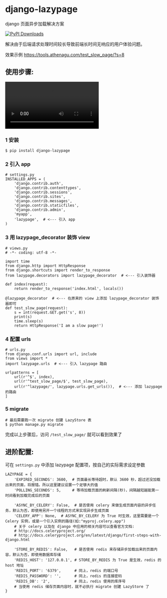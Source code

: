 # django-lazypage

django 页面异步加载解决方案

[![PyPI Downloads](https://pypistats.com/badge/django-lazypage.png)](https://pypistats.com/package/django-lazypage)

解决由于后端请求处理时间较长导致前端长时间无响应的用户体验问题。

效果示例 https://tools.athenagu.com/test_slow_page/?s=8


## 使用步骤:

<video id="video">
    <source id="mp4" src="http://qiniu.athenagu.com/lazypage_mini.mp4" type="video/mp4">
</video>

### 1 安装 

```
$ pip install django-lazypage
```


### 2 引入 app

```
# settings.py
INSTALLED_APPS = (
    'django.contrib.auth',
    'django.contrib.contenttypes',
    'django.contrib.sessions',
    'django.contrib.sites',
    'django.contrib.messages',
    'django.contrib.staticfiles',
    'django.contrib.admin',
    'myapp',
    'lazypage',  # <--- 引入 app
)
```

### 3 用 lazypage_decorator 装饰 view

```
# views.py
# -*- coding: utf-8 -*-

import time
from django.http import HttpResponse
from django.shortcuts import render_to_response
from lazypage.decorators import lazypage_decorator  # <--- 引入装饰器

def index(request):
    return render_to_response('index.html', locals())

@lazypage_decorator  # <--- 在原来的 view 上添加 lazypage_decorator 装饰器即可
def test_slow_page(request):
    s = int(request.GET.get('s', 8))
    print(s)
    time.sleep(s)
    return HttpResponse('I am a slow page!')
```

### 4 配置 urls

```
# urls.py
from django.conf.urls import url, include
from views import *
import lazypage.urls  # <--- 引入 lazypage 路由

urlpatterns = [
    url(r'^$', index),
    url(r'^test_slow_page/$', test_slow_page),
    url(r'^lazypage/', lazypage.urls.get_urls()),  # <--- 添加 lazypage 的路由
]
```

### 5 migrate

```
# 最后需要跑一次 migrate 创建 LazyStore 表
$ python manage.py migrate
```

完成以上步骤后，访问 `/test_slow_page/` 就可以看到效果了


## 进阶配置:

可在 `settings.py` 中添加 lazypage 配置项，按自己的实际需求设定参数

```
LAZYPAGE = {
    'EXPIRED_SECONDS': 3600,  # 页面最长等待超时，默认 3600 秒，超过还没加载出来的页面，将报错。所以这里建议设置一个足够大的值
    'POLLING_SECONDS': 5,     # 等待加载页面的刷新间隔(秒)，间隔越短越能第一时间看到加载完成后的页面

    'ASYNC_BY_CELERY': False,  # 是否使用 celery 来做生成页面内容的异步任务，默认为否，即使用另开一个线程的方式来实现异步生成页面
    'CELERY_APP': None,  # ASYNC_BY_CELERY 为 True 时生效，这里需要是一个 Celery 实例，或是一个引入实例的路径(如:"myproj.celery.app")
    # 关于 celery 以及在 django 中应用的相关内容可以查看官方文档:
    # http://docs.celeryproject.org/
    # http://docs.celeryproject.org/en/latest/django/first-steps-with-django.html

    'STORE_BY_REDIS': False,   # 是否使用 redis 来存储异步加载出来的页面内容，默认为否，即使用数据库存储
    'REDIS_HOST': '127.0.0.1', # STORE_BY_REDIS 为 True 是生效，redis 的 host 地址
    'REDIS_PORT': '6379',	   # 同上，redis 的端口号
    'REDIS_PASSWORD': '',      # 同上，redis 的连接密码
    'REDIS_DB': '2',           # 同上，redis 使用的库序号
    # 当使用 redis 储存页面内容时，就不必执行 migrate 创建 LazyStore 了
}
```



